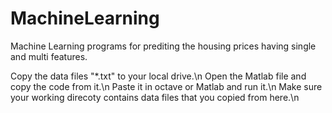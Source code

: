 # MachineLearning
Machine Learning programs for prediting the housing prices having single and multi features.

Copy the data files "*.txt" to your local drive.\n
Open the Matlab file and copy the code from it.\n 
Paste it in octave or Matlab and run it.\n
Make sure your working direcoty contains data files that you copied from here.\n
